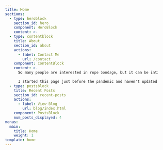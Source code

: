 ```yaml
---
title: Home
sections:
  - type: heroblock
    section_id: hero
    component: HeroBlock
    content: >-
  - type: contentblock
    title: About
    section_id: about
    actions:
      - label: Contact Me
        url: /contact
    component: ContentBlock
    content: >-
      So many people are interested in rope bondage, but it can be intimidating to get started. The purpose of this page is to quickly get you from zero experience to safely having fun, and beyond so you can practice with confidence and play like a pro.
        
      I started this page just before the pandemic and haven't updated it much yet, but I still plan to! Let me know what new posts you'd like to see.
  - type: postsblock
    title: Recent Posts
    section_id: recent-posts
    actions:
      - label: View Blog
        url: blog/index.html
    component: PostsBlock
    num_posts_displayed: 4
menus:
  main:
    title: Home
    weight: 1
template: home
---
```

